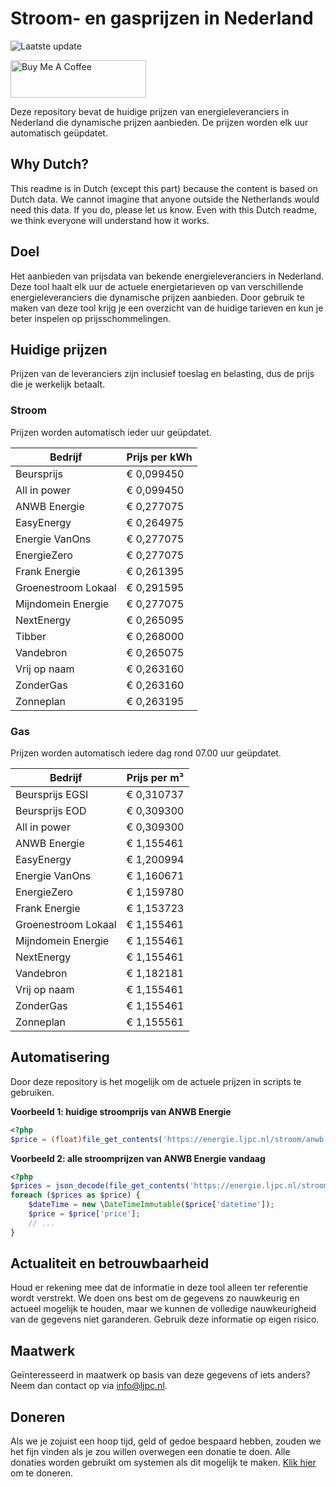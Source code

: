 # Stroom- en gasprijzen in Nederland

![Laatste update](https://img.shields.io/badge/laatste%20update-2025--08--11%2014%3A00%20CET-brightgreen)

<a href="https://www.buymeacoffee.com/Lars-" target="_blank"><img src="https://cdn.buymeacoffee.com/buttons/v2/default-orange.png" alt="Buy Me A Coffee" height="60" style="height: 60px !important;width: 217px !important;" ></a>

Deze repository bevat de huidige prijzen van energieleveranciers in Nederland die dynamische prijzen aanbieden. De prijzen worden elk uur automatisch geüpdatet.

## Why Dutch?

This readme is in Dutch (except this part) because the content is based on Dutch data. We cannot imagine that anyone outside the Netherlands would need this data. If you do, please let us know. Even with this Dutch readme, we think
everyone will understand how it works.

## Doel

Het aanbieden van prijsdata van bekende energieleveranciers in Nederland. Deze tool haalt elk uur de actuele energietarieven op van verschillende energieleveranciers die dynamische prijzen aanbieden. Door gebruik te maken van deze tool
krijg je een overzicht van de huidige tarieven en kun je beter inspelen op prijsschommelingen.

## Huidige prijzen

Prijzen van de leveranciers zijn inclusief toeslag en belasting, dus de prijs die je werkelijk betaalt.

### Stroom

Prijzen worden automatisch ieder uur geüpdatet.

 Bedrijf | Prijs per kWh 
---------|---------------
Beursprijs | € 0,099450
All in power | € 0,099450
ANWB Energie | € 0,277075
EasyEnergy | € 0,264975
Energie VanOns | € 0,277075
EnergieZero | € 0,277075
Frank Energie | € 0,261395
Groenestroom Lokaal | € 0,291595
Mijndomein Energie | € 0,277075
NextEnergy | € 0,265095
Tibber | € 0,268000
Vandebron | € 0,265075
Vrij op naam | € 0,263160
ZonderGas | € 0,263160
Zonneplan | € 0,263195


### Gas

Prijzen worden automatisch iedere dag rond 07.00 uur geüpdatet.

 Bedrijf | Prijs per m³ 
---------|--------------
Beursprijs EGSI | € 0,310737
Beursprijs EOD | € 0,309300
All in power | € 0,309300
ANWB Energie | € 1,155461
EasyEnergy | € 1,200994
Energie VanOns | € 1,160671
EnergieZero | € 1,159780
Frank Energie | € 1,153723
Groenestroom Lokaal | € 1,155461
Mijndomein Energie | € 1,155461
NextEnergy | € 1,155461
Vandebron | € 1,182181
Vrij op naam | € 1,155461
ZonderGas | € 1,155461
Zonneplan | € 1,155561


## Automatisering

Door deze repository is het mogelijk om de actuele prijzen in scripts te gebruiken.

**Voorbeeld 1: huidige stroomprijs van ANWB Energie**

```php
<?php
$price = (float)file_get_contents('https://energie.ljpc.nl/stroom/anwb-energie-nu.txt');

```

**Voorbeeld 2: alle stroomprijzen van ANWB Energie vandaag**

```php
<?php
$prices = json_decode(file_get_contents('https://energie.ljpc.nl/stroom/all-in-power-vandaag.json'),true);
foreach ($prices as $price) {
    $dateTime = new \DateTimeImmutable($price['datetime']);
    $price = $price['price'];
    // ...
}
```

## Actualiteit en betrouwbaarheid

Houd er rekening mee dat de informatie in deze tool alleen ter referentie wordt verstrekt. We doen ons best om de gegevens zo nauwkeurig en actueel mogelijk te houden, maar we kunnen de volledige nauwkeurigheid van de gegevens niet
garanderen. Gebruik deze informatie op eigen risico.

## Maatwerk

Geïnteresseerd in maatwerk op basis van deze gegevens of iets anders? Neem dan contact op
via [info@ljpc.nl](mailto:info@ljpc.nl?subject=Energie%20prijzen).

## Doneren

Als we je zojuist een hoop tijd, geld of gedoe bespaard hebben, zouden we het fijn vinden als je zou willen overwegen een
donatie te doen. Alle donaties worden gebruikt om systemen als dit mogelijk te
maken. [Klik hier](https://www.buymeacoffee.com/Lars-) om te doneren.
